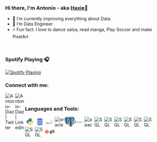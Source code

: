 ### Hi there, I'm Antonio - aka [Haxie][twitter]👋


- 🌱 I’m currently improving everything about Data.
- 👯 I’m Data Engineer
- ⚡ Fun fact: I love to dance salsa, read manga, Play Soccer and make PixelArt
<br />

### Spotify Playing 🎧

[<img src="https://spotify-ecru.vercel.app/api/spotify" alt="Spotify Playing" width="350" />](https://open.spotify.com/user/haxie12)
<br />

### Connect with me:

[<img align="left" alt="Antonio-Diaz | Twitter" width="32px" src="https://cdn.jsdelivr.net/npm/simple-icons@v3/icons/twitter.svg" />][twitter]
[<img align="left" alt="Antonio-Diaz | LinkedIn" width="32px" src="https://cdn.jsdelivr.net/npm/simple-icons@v3/icons/linkedin.svg" />][linkedin]
<br />

### Languages and Tools:

<img align="left" alt="Python" height="32" width="32" src="https://raw.githubusercontent.com/github/explore/80688e429a7d4ef2fca1e82350fe8e3517d3494d/topics/python/python.png"/>
<img align="left" alt="SQL" height="32" width="32" src="https://raw.githubusercontent.com/github/explore/80688e429a7d4ef2fca1e82350fe8e3517d3494d/topics/sql/sql.png" />
<img align="left" alt="MySQL" height="32" width="32" src="https://raw.githubusercontent.com/github/explore/80688e429a7d4ef2fca1e82350fe8e3517d3494d/topics/mysql/mysql.png" />
<img align="left" alt="oracle-dabase" height="32" width="32" src="https://avatars.githubusercontent.com/u/94555368?s=40&v=4" />
<img align="left" alt="postgresql" size="32" width="32" height="32" src="https://raw.githubusercontent.com/github/explore/80688e429a7d4ef2fca1e82350fe8e3517d3494d/topics/postgresql/postgresql.png" />
<img align="left" alt="mongodb" height="32" width="32" src="https://raw.githubusercontent.com/github/explore/80688e429a7d4ef2fca1e82350fe8e3517d3494d/topics/mongodb/mongodb.png"  />
<img align="left" alt="apache-cassandra" height="32" width="32" src="https://avatars.githubusercontent.com/u/47359?s=40&v=4"/>
<img align="left" alt="SQL" height="32" width="32" />
<img align="left" alt="SQL" height="32" width="32" />
<img align="left" alt="SQL" height="32" width="32" />
<img align="left" alt="SQL" height="32" width="32" />
<img align="left" alt="SQL" height="32" width="32" />
<img align="left" alt="SQL" height="32" width="32" />
<img align="left" alt="SQL" height="32" width="32" />
<img align="left" alt="SQL" height="32" width="32" />
<img align="left" alt="Git" height="32" width="32" src="https://raw.githubusercontent.com/github/explore/80688e429a7d4ef2fca1e82350fe8e3517d3494d/topics/git/git.png" />

<br />
<br />

[twitter]: https://twitter.com/AzHaxie
[linkedin]: https://linkedin.com/in/j-antonio-udiaz/


